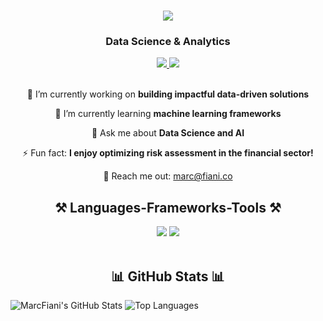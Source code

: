 

<!--
**marcNY/marcNY** is a ✨ _special_ ✨ repository because its `README.md` (this file) appears on your GitHub profile.

Here are some ideas to get you started:

- 🔭 I’m currently working on ...
- 🌱 I’m currently learning ...
- 👯 I’m looking to collaborate on ...
- 🤔 I’m looking for help with ...
- 💬 Ask me about ...
- 📫 How to reach me: ...
- 😄 Pronouns: ...
- ⚡ Fun fact: ...




-->
<h1 align="center">
  <img src="https://readme-typing-svg.herokuapp.com/?font=Righteous&size=35&color=0277b5&center=true&vCenter=true&width=500&height=70&duration=4000&lines=Hello+World!+🌍;+This+is+Marc!;" />
</h1>
<h3 align="center">Data Science & Analytics</h3>

<div align="center"> 
  <a href="mailto:marc@fiani.co" target="_blank">
    <img src="https://img.shields.io/badge/Email-8B89CC?style=for-the-badge&logo=protonmail&logoColor=white" target="_blank" />
  </a> 
  <a href="https://www.linkedin.com/in/marcfiani/" target="_blank">
    <img src="https://img.shields.io/badge/LinkedIn-0077B5?style=for-the-badge&logo=linkedin&logoColor=white" target="_blank" />
  </a>
</div>

<br>

<div align="center">
 
 🔭 I’m currently working on **building impactful data-driven solutions**
 
 🌱 I’m currently learning **machine learning frameworks**

💬 Ask me about **Data Science and AI**

⚡ Fun fact: **I enjoy optimizing risk assessment in the financial sector!**

📧 Reach me out: marc@fiani.co

 </div>

<h2 align="center">⚒️ Languages-Frameworks-Tools ⚒️</h2>
<div align="center">
    <img src="https://skillicons.dev/icons?i=python,mysql,aws,docker" />
    <img src="https://skillicons.dev/icons?i=nextjs,github,vscode" /><br>
</div>

<br/>

<h2 align="center">📊 GitHub Stats 📊</h2>

![MarcFiani's GitHub Stats](https://github-readme-stats.vercel.app/api?username=marcNY&show_icons=true&theme=radical)
![Top Languages](https://github-readme-stats.vercel.app/api/top-langs/?username=marcNY&show_icons=true&theme=radical)
